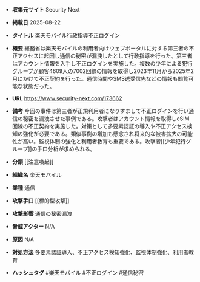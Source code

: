 - **収集元サイト**
Security Next

- **掲載日**
2025-08-22

- **タイトル**
楽天モバイル行政指導不正ログイン

- **概要**
総務省は楽天モバイルの利用者向けウェブポータルに対する第三者の不正アクセスに起因し通信の秘密が漏洩したとして行政指導を行った。第三者はアカウント情報を入手し不正ログインを実施した。複数の少年による犯行グループが顧客4609人の7002回線の情報を取得し2023年11月から2025年2月にかけて不正契約を行った。通信時間やSMS送受信先などの情報も閲覧可能な状態だった。

- **URL**
https://www.security-next.com/173662

- **備考**
今回の事件は第三者が正規利用者になりすまして不正ログインを行い通信の秘密を漏洩させた事例である。攻撃者はアカウント情報を取得しeSIM回線の不正契約を実施した。対策として多要素認証の導入や不正アクセス検知の強化が必要である。類似事例の増加も懸念され将来的な被害拡大の可能性が高い。監視体制の強化と利用者教育も重要である。攻撃者[[少年犯行グループ]]の手口分析が求められる。

- **分類**
[[注意喚起]]

- **組織名**
楽天モバイル

- **業種**
通信

- **攻撃手口**
[[標的型攻撃]]

- **攻撃影響**
通信の秘密漏洩

- **脅威アクター**
N/A

- **原因**
N/A

- **対処方法**
多要素認証導入、不正アクセス検知強化、監視体制強化、利用者教育

- **ハッシュタグ**
#楽天モバイル #不正ログイン #通信秘密
